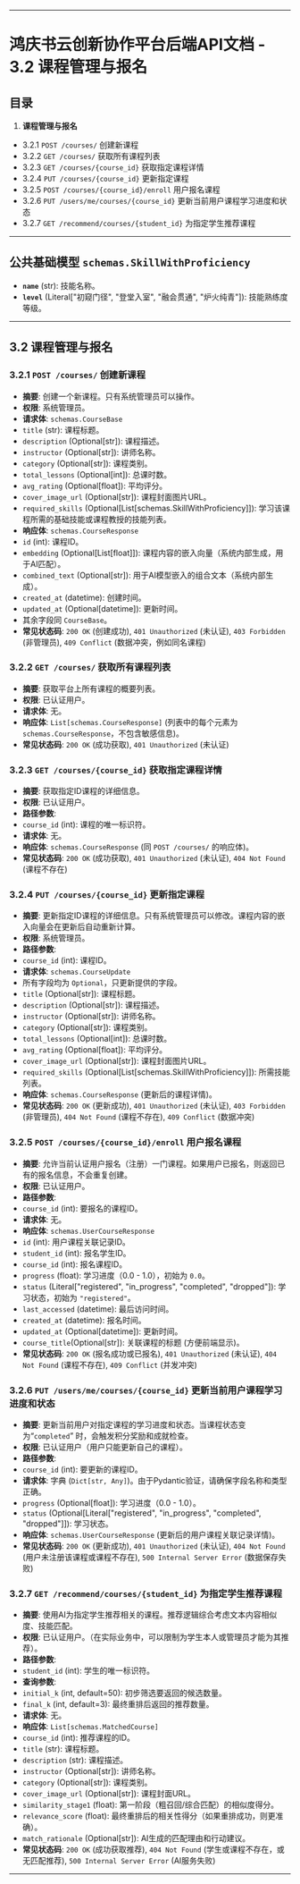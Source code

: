 
---

# **鸿庆书云创新协作平台后端API文档 - 3.2 课程管理与报名**

## **目录**

1. **课程管理与报名**
 * 3.2.1 `POST /courses/` 创建新课程
 * 3.2.2 `GET /courses/` 获取所有课程列表
 * 3.2.3 `GET /courses/{course_id}` 获取指定课程详情
 * 3.2.4 `PUT /courses/{course_id}` 更新指定课程
 * 3.2.5 `POST /courses/{course_id}/enroll` 用户报名课程
 * 3.2.6 `PUT /users/me/courses/{course_id}` 更新当前用户课程学习进度和状态
 * 3.2.7 `GET /recommend/courses/{student_id}` 为指定学生推荐课程

---

## **公共基础模型 `schemas.SkillWithProficiency`**

* **`name`** (str): 技能名称。
* **`level`** (Literal["初窥门径", "登堂入室", "融会贯通", "炉火纯青"]): 技能熟练度等级。

---

## **3.2 课程管理与报名**

### **3.2.1 `POST /courses/` 创建新课程**

* **摘要**: 创建一个新课程。只有系统管理员可以操作。
* **权限**: 系统管理员。
* **请求体**: `schemas.CourseBase`
 * `title` (str): 课程标题。
 * `description` (Optional[str]): 课程描述。
 * `instructor` (Optional[str]): 讲师名称。
 * `category` (Optional[str]): 课程类别。
 * `total_lessons` (Optional[int]): 总课时数。
 * `avg_rating` (Optional[float]): 平均评分。
 * `cover_image_url` (Optional[str]): 课程封面图片URL。
 * `required_skills` (Optional[List[schemas.SkillWithProficiency]]): 学习该课程所需的基础技能或课程教授的技能列表。
* **响应体**: `schemas.CourseResponse`
 * `id` (int): 课程ID。
 * `embedding` (Optional[List[float]]): 课程内容的嵌入向量（系统内部生成，用于AI匹配）。
 * `combined_text` (Optional[str]): 用于AI模型嵌入的组合文本（系统内部生成）。
 * `created_at` (datetime): 创建时间。
 * `updated_at` (Optional[datetime]): 更新时间。
 * 其余字段同 `CourseBase`。
* **常见状态码**: `200 OK` (创建成功), `401 Unauthorized` (未认证), `403 Forbidden` (非管理员), `409 Conflict` (数据冲突，例如同名课程)

### **3.2.2 `GET /courses/` 获取所有课程列表**

* **摘要**: 获取平台上所有课程的概要列表。
* **权限**: 已认证用户。
* **请求体**: 无。
* **响应体**: `List[schemas.CourseResponse]` (列表中的每个元素为 `schemas.CourseResponse`，不包含敏感信息)。
* **常见状态码**: `200 OK` (成功获取), `401 Unauthorized` (未认证)

### **3.2.3 `GET /courses/{course_id}` 获取指定课程详情**

* **摘要**: 获取指定ID课程的详细信息。
* **权限**: 已认证用户。
* **路径参数**:
 * `course_id` (int): 课程的唯一标识符。
* **请求体**: 无。
* **响应体**: `schemas.CourseResponse` (同 `POST /courses/` 的响应体)。
* **常见状态码**: `200 OK` (成功获取), `401 Unauthorized` (未认证), `404 Not Found` (课程不存在)

### **3.2.4 `PUT /courses/{course_id}` 更新指定课程**

* **摘要**: 更新指定ID课程的详细信息。只有系统管理员可以修改。课程内容的嵌入向量会在更新后自动重新计算。
* **权限**: 系统管理员。
* **路径参数**:
 * `course_id` (int): 课程ID。
* **请求体**: `schemas.CourseUpdate`
 * 所有字段均为 `Optional`，只更新提供的字段。
 * `title` (Optional[str]): 课程标题。
 * `description` (Optional[str]): 课程描述。
 * `instructor` (Optional[str]): 讲师名称。
 * `category` (Optional[str]): 课程类别。
 * `total_lessons` (Optional[int]): 总课时数。
 * `avg_rating` (Optional[float]): 平均评分。
 * `cover_image_url` (Optional[str]): 课程封面图片URL。
 * `required_skills` (Optional[List[schemas.SkillWithProficiency]]): 所需技能列表。
* **响应体**: `schemas.CourseResponse` (更新后的课程详情)。
* **常见状态码**: `200 OK` (更新成功), `401 Unauthorized` (未认证), `403 Forbidden` (非管理员), `404 Not Found` (课程不存在), `409 Conflict` (数据冲突)

### **3.2.5 `POST /courses/{course_id}/enroll` 用户报名课程**

* **摘要**: 允许当前认证用户报名（注册）一门课程。如果用户已报名，则返回已有的报名信息，不会重复创建。
* **权限**: 已认证用户。
* **路径参数**:
 * `course_id` (int): 要报名的课程ID。
* **请求体**: 无。
* **响应体**: `schemas.UserCourseResponse`
 * `id` (int): 用户课程关联记录ID。
 * `student_id` (int): 报名学生ID。
 * `course_id` (int): 报名课程ID。
 * `progress` (float): 学习进度（0.0 - 1.0），初始为 `0.0`。
 * `status` (Literal["registered", "in_progress", "completed", "dropped"]): 学习状态，初始为 `"registered"`。
 * `last_accessed` (datetime): 最后访问时间。
 * `created_at` (datetime): 报名时间。
 * `updated_at` (Optional[datetime]): 更新时间。
 * `course_title`(Optional[str]): 关联课程的标题 (方便前端显示)。
* **常见状态码**: `200 OK` (报名成功或已报名), `401 Unauthorized` (未认证), `404 Not Found` (课程不存在), `409 Conflict` (并发冲突)

### **3.2.6 `PUT /users/me/courses/{course_id}` 更新当前用户课程学习进度和状态**

* **摘要**: 更新当前用户对指定课程的学习进度和状态。当课程状态变为“`completed`” 时，会触发积分奖励和成就检查。
* **权限**: 已认证用户（用户只能更新自己的课程）。
* **路径参数**:
 * `course_id` (int): 要更新的课程ID。
* **请求体**: 字典 (`Dict[str, Any]`)。由于Pydantic验证，请确保字段名称和类型正确。
 * `progress` (Optional[float]): 学习进度（0.0 - 1.0）。
 * `status` (Optional[Literal["registered", "in_progress", "completed", "dropped"]]): 学习状态。
* **响应体**: `schemas.UserCourseResponse` (更新后的用户课程关联记录详情)。
* **常见状态码**: `200 OK` (更新成功), `401 Unauthorized` (未认证), `404 Not Found` (用户未注册该课程或课程不存在), `500 Internal Server Error` (数据保存失败)

### **3.2.7 `GET /recommend/courses/{student_id}` 为指定学生推荐课程**

* **摘要**: 使用AI为指定学生推荐相关的课程。推荐逻辑综合考虑文本内容相似度、技能匹配。
* **权限**: 已认证用户。（在实际业务中，可以限制为学生本人或管理员才能为其推荐）。
* **路径参数**:
 * `student_id` (int): 学生的唯一标识符。
* **查询参数**:
 * `initial_k` (int, default=50): 初步筛选要返回的候选数量。
 * `final_k` (int, default=3): 最终重排后返回的推荐数量。
* **请求体**: 无。
* **响应体**: `List[schemas.MatchedCourse]`
 * `course_id` (int): 推荐课程的ID。
 * `title` (str): 课程标题。
 * `description` (str): 课程描述。
 * `instructor` (Optional[str]): 讲师名称。
 * `category` (Optional[str]): 课程类别。
 * `cover_image_url` (Optional[str]): 课程封面URL。
 * `similarity_stage1` (float): 第一阶段（粗召回/综合匹配）的相似度得分。
 * `relevance_score` (float): 最终重排后的相关性得分（如果重排成功，则更准确）。
 * `match_rationale` (Optional[str]): AI生成的匹配理由和行动建议。
* **常见状态码**: `200 OK` (成功获取推荐), `404 Not Found` (学生或课程不存在，或无匹配推荐), `500 Internal Server Error` (AI服务失败)

---
